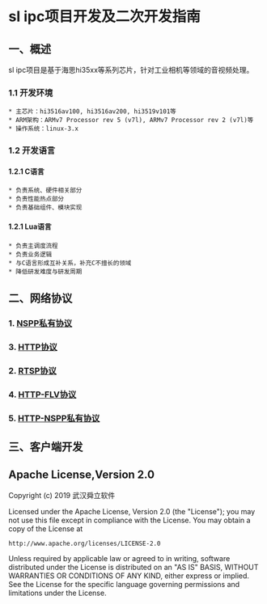 # sl ipc项目开发及二次开发指南

## 一、概述
sl ipc项目是基于海思hi35xx等系列芯片，针对工业相机等领域的音视频处理。

### 1.1 开发环境
```
* 主芯片：hi3516av100, hi3516av200, hi3519v101等
* ARM架构：ARMv7 Processor rev 5 (v7l), ARMv7 Processor rev 2 (v7l)等
* 操作系统：linux-3.x
```

### 1.2 开发语言

#### 1.2.1 C语言
```
* 负责系统、硬件相关部分
* 负责性能热点部分
* 负责基础组件、模块实现
```

#### 1.2.1 Lua语言
```
* 负责主调度流程
* 负责业务逻辑
* 与C语言形成互补关系，补充C不擅长的领域
* 降低研发难度与研发周期
```

## 二、网络协议
### 1. [NSPP私有协议](./doc/net/nspp/nspp.md)
### 3. [HTTP协议](./doc/net/http/nspp.md)
### 2. [RTSP协议](./doc/net/rtsp/rtsp.md)
### 4. [HTTP-FLV协议](./doc/net/http-flv/http_flv.md)
### 5. [HTTP-NSPP私有协议](./doc/net/http-nspp/http_nspp.md)

## 三、客户端开发



## Apache License,Version 2.0

Copyright (c) 2019 武汉舜立软件

Licensed under the Apache License, Version 2.0 (the "License");
you may not use this file except in compliance with the License.
You may obtain a copy of the License at

    http://www.apache.org/licenses/LICENSE-2.0

Unless required by applicable law or agreed to in writing, software
distributed under the License is distributed on an "AS IS" BASIS,
WITHOUT WARRANTIES OR CONDITIONS OF ANY KIND, either express or implied.
See the License for the specific language governing permissions and
limitations under the License.
